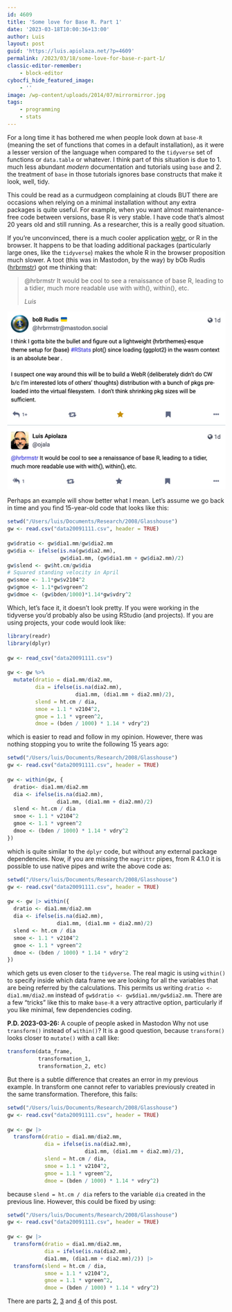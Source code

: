 ```yaml
---
id: 4609
title: 'Some love for Base R. Part 1'
date: '2023-03-18T10:00:36+13:00'
author: Luis
layout: post
guid: 'https://luis.apiolaza.net/?p=4609'
permalink: /2023/03/18/some-love-for-base-r-part-1/
classic-editor-remember:
    - block-editor
cybocfi_hide_featured_image:
    - ''
image: /wp-content/uploads/2014/07/mirrormirror.jpg
tags:
    - programming
    - stats
---
```


For a long time it has bothered me when people look down at `base-R` (meaning the set of functions that comes in a default installation), as it were a lesser version of the language when compared to the `tidyverse` set of functions or `data.table` or whatever. I think part of this situation is due to 1. much less abundant *modern* documentation and tutorials using `base` and 2. the treatment of `base` in those tutorials ignores base constructs that make it look, well, tidy.

This could be read as a curmudgeon complaining at clouds BUT there are occasions when relying on a minimal installation without any extra packages is quite useful. For example, when you want almost maintenance-free code between versions, base R is very stable. I have code that’s almost 20 years old and still running. As a researcher, this is a really good situation.

If you’re unconvinced, there is a much cooler application [webr](https://github.com/r-wasm/webr), or R in the browser. It happens to be that loading additional packages (particularly large ones, like the `tidyverse`) makes the whole R in the browser proposition much slower. A toot (this was in Mastodon, by the way) by bOb Rudis ([hrbrmstr](https://mastodon.nz/@hrbrmstr@mastodon.social)) got me thinking that:

> @hrbrmstr It would be cool to see a renaissance of base R, leading to a tidier, much more readable use with with(), within(), etc.
> 
> <cite>Luis</cite>

![Exchanging ideas on webR: packages are a pain, perhaps a base-R renaissance.](/assets/images/webr.jpg)

Perhaps an example will show better what I mean. Let’s assume we go back in time and you find 15-year-old code that looks like this:

```R
setwd("/Users/luis/Documents/Research/2008/Glasshouse")
gw <- read.csv("data20091111.csv", header = TRUE)

gw$dratio <- gw$dia1.mm/gw$dia2.mm
gw$dia <- ifelse(is.na(gw$dia2.mm), 
                 gw$dia1.mm, (gw$dia1.mm + gw$dia2.mm)/2)
gw$slend <- gw$ht.cm/gw$dia
# Squared standing velocity in April
gw$smoe <- 1.1*gw$v2104^2 
gw$gmoe <- 1.1*gw$vgreen^2
gw$dmoe <- (gw$bden/1000)*1.14*gw$vdry^2
```

Which, let’s face it, it doesn’t look pretty. If you were working in the tidyverse you’d probably also be using RStudio (and projects). If you are using projects, your code would look like:

```R
library(readr)
library(dplyr)

gw <- read_csv("data20091111.csv")

gw <- gw %>% 
  mutate(dratio = dia1.mm/dia2.mm,
         dia = ifelse(is.na(dia2.mm), 
                      dia1.mm, (dia1.mm + dia2.mm)/2),
         slend = ht.cm / dia,
         smoe = 1.1 * v2104^2,
         gmoe = 1.1 * vgreen^2,
         dmoe = (bden / 1000) * 1.14 * vdry^2)
```

which is easier to read and follow in my opinion. However, there was nothing stopping you to write the following 15 years ago:

```R
setwd("/Users/luis/Documents/Research/2008/Glasshouse")
gw <- read.csv("data20091111.csv", header = TRUE)

gw <- within(gw, { 
  dratio<- dia1.mm/dia2.mm
  dia <- ifelse(is.na(dia2.mm), 
                dia1.mm, (dia1.mm + dia2.mm)/2)
  slend <- ht.cm / dia
  smoe <- 1.1 * v2104^2
  gmoe <- 1.1 * vgreen^2
  dmoe <- (bden / 1000) * 1.14 * vdry^2
})
```

which is quite similar to the `dplyr` code, but without any external package dependencies. Now, if you are missing the `magrittr` pipes, from R 4.1.0 it is possible to use native pipes and write the above code as:

```R
setwd("/Users/luis/Documents/Research/2008/Glasshouse")
gw <- read.csv("data20091111.csv", header = TRUE)

gw <- gw |> within({ 
  dratio <- dia1.mm/dia2.mm
  dia <- ifelse(is.na(dia2.mm), 
                dia1.mm, (dia1.mm + dia2.mm)/2)
  slend <- ht.cm / dia
  smoe <- 1.1 * v2104^2
  gmoe <- 1.1 * vgreen^2
  dmoe <- (bden / 1000) * 1.14 * vdry^2
})
```

which gets us even closer to the `tidyverse`. The real magic is using `within()` to specify inside which data frame we are looking for all the variables that are being referred by the calculations. This permits us writing `dratio <- dia1.mm/dia2.mm` instead of `gw$dratio <- gw$dia1.mm/gw$dia2.mm`. There are a few “tricks” like this to make `base-R` a very attractive option, particularly if you like minimal, few dependencies coding.

**P.D. 2023-03-26:** A couple of people asked in Mastodon Why not use `transform()` instead of `within()`? It is a good question, because `transform()` looks closer to `mutate()` with a call like:

```R
transform(data_frame, 
          transformation_1, 
          transformation_2, etc)
```

But there is a subtle difference that creates an error in my previous example. In transform one cannot refer to variables previously created in the same transformation. Therefore, this fails:

```R
setwd("/Users/luis/Documents/Research/2008/Glasshouse")
gw <- read.csv("data20091111.csv", header = TRUE)

gw <- gw |> 
  transform(dratio = dia1.mm/dia2.mm,
            dia = ifelse(is.na(dia2.mm), 
                         dia1.mm, (dia1.mm + dia2.mm)/2),
            slend = ht.cm / dia,
            smoe = 1.1 * v2104^2,
            gmoe = 1.1 * vgreen^2,
            dmoe = (bden / 1000) * 1.14 * vdry^2)
```

because `slend = ht.cm / dia` refers to the variable `dia` created in the previous line. However, this could be fixed by using:

```R
setwd("/Users/luis/Documents/Research/2008/Glasshouse")
gw <- read.csv("data20091111.csv", header = TRUE)

gw <- gw |> 
  transform(dratio = dia1.mm/dia2.mm,
            dia = ifelse(is.na(dia2.mm), 
            dia1.mm, (dia1.mm + dia2.mm)/2)) |>
  transform(slend = ht.cm / dia,
            smoe = 1.1 * v2104^2,
            gmoe = 1.1 * vgreen^2,
            dmoe = (bden / 1000) * 1.14 * vdry^2)
```

There are parts [2](/2023/03/18/some-love-for-base-r-part-2/), [3](/2023/03/21/some-love-for-base-r-part-3/) and [4](/2023/04/15/some-love-for-base-r-part-4/) of this post.